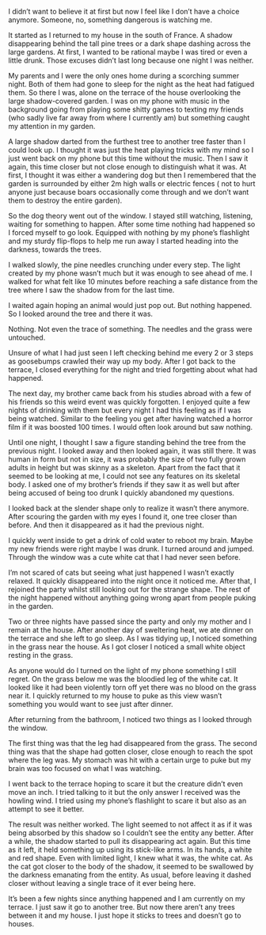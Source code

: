 I didn’t want to believe it at first but now I feel like I don’t have a choice anymore. Someone, no, something dangerous is watching me. 

It started as I returned to my house in the south of France. A shadow disappearing behind the tall pine trees or a dark shape dashing across the large gardens. At first, I wanted to be rational maybe I was tired or even a little drunk. Those excuses didn’t last long because one night I was neither.

My parents and I were the only ones home during a scorching summer night. Both of them had gone to sleep for the night as the heat had fatigued them. So there I was, alone on the terrace of the house overlooking the large shadow-covered garden. I was on my phone with music in the background going from playing some shitty games to texting my friends (who sadly live far away from where I currently am) but something caught my attention in my garden. 

A large shadow darted from the furthest tree to another tree faster than I could look up. I thought it was just the heat playing tricks with my mind so I just went back on my phone but this time without the music. Then I saw it again, this time closer but not close enough to distinguish what it was. At first, I thought it was either a wandering dog but then I remembered that the garden is surrounded by either 2m high walls or electric fences ( not to hurt anyone just because boars occasionally come through and we don’t want them to destroy the entire garden). 

So the dog theory went out of the window. I stayed still watching, listening, waiting for something to happen. After some time nothing had happened so I forced myself to go look. Equipped with nothing by my phone’s flashlight and my sturdy flip-flops to help me run away I started heading into the darkness, towards the trees. 

I walked slowly, the pine needles crunching under every step. The light created by my phone wasn’t much but it was enough to see ahead of me. I walked for what felt like 10 minutes before reaching a safe distance from the tree where I saw the shadow from for the last time. 

I waited again hoping an animal would just pop out. But nothing happened. So I looked around the tree and there it was. 

Nothing. Not even the trace of something. The needles and the grass were untouched. 

Unsure of what I had just seen I left checking behind me every 2 or 3 steps as goosebumps crawled their way up my body. After I got back to the terrace, I closed everything for the night and tried forgetting about what had happened.

The next day, my brother came back from his studies abroad with a few of his friends so this weird event was quickly forgotten. I enjoyed quite a few nights of drinking with them but every night I had this feeling as if I was being watched. Similar to the feeling you get after having watched a horror film if it was boosted 100 times. I would often look around but saw nothing.

Until one night, I thought I saw a figure standing behind the tree from the previous night. I looked away and then looked again, it was still there. It was human in form but not in size, it was probably the size of two fully grown adults in height but was skinny as a skeleton. Apart from the fact that it seemed to be looking at me, I could not see any features on its skeletal body. I asked one of my brother’s friends if they saw it as well but after being accused of being too drunk I quickly abandoned my questions.

I looked back at the slender shape only to realize it wasn’t there anymore. After scouring the garden with my eyes I found it, one tree closer than before. And then it disappeared as it had the previous night.

I quickly went inside to get a drink of cold water to reboot my brain. Maybe my new friends were right maybe I was drunk. I turned around and jumped. Through the window was a cute white cat that I had never seen before. 

I’m not scared of cats but seeing what just happened I wasn’t exactly relaxed. It quickly disappeared into the night once it noticed me. After that, I rejoined the party whilst still looking out for the strange shape. The rest of the night happened without anything going wrong apart from people puking in the garden.

Two or three nights have passed since the party and only my mother and I remain at the house. After another day of sweltering heat, we ate dinner on the terrace and she left to go sleep. As I was tidying up, I noticed something in the grass near the house. As I got closer I noticed a small white object resting in the grass. 

As anyone would do I turned on the light of my phone something I still regret. On the grass below me was the bloodied leg of the white cat. It looked like it had been violently torn off yet there was no blood on the grass near it. I quickly returned to my house to puke as this view wasn’t something you would want to see just after dinner.

After returning from the bathroom, I noticed two things as I looked through the window.

 The first thing was that the leg had disappeared from the grass. The second thing was that the shape had gotten closer, close enough to reach the spot where the leg was. My stomach was hit with a certain urge to puke but my brain was too focused on what I was watching. 

I went back to the terrace hoping to scare it but the creature didn’t even move an inch. I tried talking to it but the only answer I received was the howling wind. I tried using my phone’s flashlight to scare it but also as an attempt to see it better.

The result was neither worked. The light seemed to not affect it as if it was being absorbed by this shadow so I couldn’t see the entity any better. After a while, the shadow started to pull its disappearing act again. But this time as it left, it held something up using its stick-like arms. In its hands, a white and red shape. Even with limited light, I knew what it was, the white cat. As the cat got closer to the body of the shadow, it seemed to be swallowed by the darkness emanating from the entity. As usual, before leaving it dashed closer without leaving a single trace of it ever being here.

It’s been a few nights since anything happened and I am currently on my terrace.  I just saw it go to another tree. But now there aren’t any trees between it and my house. I just hope it sticks to trees and doesn’t go to houses.